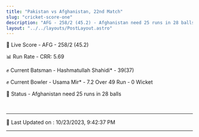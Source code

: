 ```yaml
---
title: "Pakistan vs Afghanistan, 22nd Match"
slug: "cricket-score-one"
description: "AFG - 258/2 (45.2) - Afghanistan need 25 runs in 28 balls."
layout: "../../layouts/PostLayout.astro"
---
```


🔴 Live Score - AFG - 258/2 (45.2)  

📊 Run Rate - CRR: 5.69  

✊ Current Batsman - Hashmatullah Shahidi* - 39(37)  

✊ Current Bowler - Usama Mir* - 7.2 Over 49 Run - 0 Wicket  

📑 Status - Afghanistan need 25 runs in 28 balls

<br />

***

📝 Last Updated on : 10/23/2023, 9:42:37 PM

***


